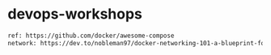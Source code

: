 # devops-workshops
```diff
ref: https://github.com/docker/awesome-compose 
network: https://dev.to/nobleman97/docker-networking-101-a-blueprint-for-seamless-container-connectivity-3i5b

```